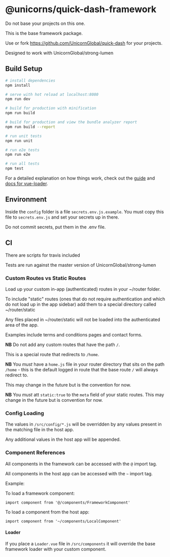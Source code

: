 # @unicorns/quick-dash-framework

Do not base your projects on this one.

This is the base framework package.

Use or fork https://github.com/UnicornGlobal/quick-dash for your
projects.

Designed to work with UnicornGlobal/strong-lumen

## Build Setup

``` bash
# install dependencies
npm install

# serve with hot reload at localhost:8080
npm run dev

# build for production with minification
npm run build

# build for production and view the bundle analyzer report
npm run build --report

# run unit tests
npm run unit

# run e2e tests
npm run e2e

# run all tests
npm test
```

For a detailed explanation on how things work, check out the [guide](http://vuejs-templates.github.io/webpack/) and [docs for vue-loader](http://vuejs.github.io/vue-loader).

## Environment

Inside the `config` folder is a file `secrets.env.js.example`. You must
copy this file to `secrets.env.js` and set your secrets up in there.

Do not commit secrets, put them in the .env file.

## CI

There are scripts for travis included

Tests are run against the master version of UnicornGlobal/strong-lumen

### Custom Routes vs Static Routes

Load up your custom in-app (authenticated) routes in your ~/router
folder.

To include "static" routes (ones that do not require authentication
and which do not load up in the app sidebar) add them to a special
directory called ~/router/static

Any files placed in ~/router/static will not be loaded into the
authenticated area of the app.

Examples include terms and conditions pages and contact forms.

**NB** Do not add any custom routes that have the path `/`.

This is a special route that redirects to `/home`.

**NB** You *must* have a `home.js` file in your router directory
that sits on the path `/home` - this is the default logged in route that
the base route `/` will always redirect to.

This may change in the future but is the convention for now.

**NB** You *must* att `static:true` to the `meta` field of your static
routes. This may change in the future but is convention for now.

### Config Loading

The values in `/src/config/*.js` will be overridden by any values
present in the matching file in the host app.

Any additional values in the host app will be appended.

### Component References

All components in the framework can be accessed with the `@` import tag.

All components in the host app can be accessed with the `~` import tag.

Example:

To load a framework component:

`import component from '@/components/FrameworkComponent'`

To load a component from the host app:

`import component from '~/components/LocalComponent'`

#### Loader

If you place a `Loader.vue` file in `/src/components` it will override the
base framework loader with your custom component.
